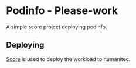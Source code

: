 # Podinfo - Please-work

A simple score project deploying podinfo.

## Deploying

[Score](https://score.dev/) is used to deploy the workload to humanitec.
